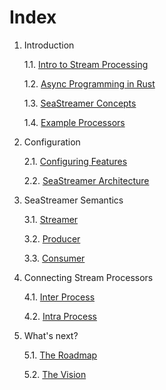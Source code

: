 # Index

1. Introduction

    1.1. [Intro to Stream Processing](01-introduction/01-intro-to-streams.md)

    1.2. [Async Programming in Rust](01-introduction/02-async-programming.md)

    1.3. [SeaStreamer Concepts](01-introduction/03-sea-streamer.md)

    1.4. [Example Processors](01-introduction/04-examples.md)

2. Configuration

    2.1. [Configuring Features](02-configuration/01-configuration.md)

    2.2. [SeaStreamer Architecture](02-configuration/02-architecture.md)

3. SeaStreamer Semantics

    3.1. [Streamer](03-streamer/01-streamer.md)

    3.2. [Producer](03-streamer/02-producer.md)

    3.3. [Consumer](03-streamer/03-consumer.md)

4. Connecting Stream Processors

    4.1. [Inter Process](04-processors/01-inter-process.md)

    4.2. [Intra Process](04-processors/02-intra-process.md)

5. What's next?

    5.1. [The Roadmap](05-next/01-roadmap.md)

    5.2. [The Vision](05-next/02-vision.md)